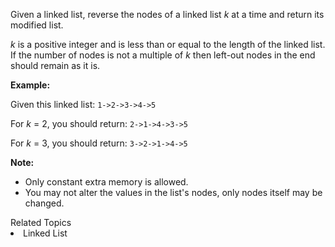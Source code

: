 <p>Given a linked list, reverse the nodes of a linked list <em>k</em> at a time and return its modified list.</p>

<p><em>k</em> is a positive integer and is less than or equal to the length of the linked list. If the number of nodes is not a multiple of <em>k</em> then left-out nodes in the end should remain as it is.</p>

<ul>
</ul>

<p><strong>Example:</strong></p>

<p>Given this linked list: <code>1-&gt;2-&gt;3-&gt;4-&gt;5</code></p>

<p>For <em>k</em> = 2, you should return: <code>2-&gt;1-&gt;4-&gt;3-&gt;5</code></p>

<p>For <em>k</em> = 3, you should return: <code>3-&gt;2-&gt;1-&gt;4-&gt;5</code></p>

<p><strong>Note:</strong></p>

<ul>
	<li>Only constant extra memory is allowed.</li>
	<li>You may not alter the values in the list&#39;s nodes, only nodes itself may be changed.</li>
</ul>
<div><div>Related Topics</div><div><li>Linked List</li></div></div>